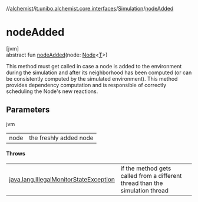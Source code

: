 //[alchemist](../../../index.md)/[it.unibo.alchemist.core.interfaces](../index.md)/[Simulation](index.md)/[nodeAdded](node-added.md)

# nodeAdded

[jvm]\
abstract fun [nodeAdded](node-added.md)(node: [Node](../../it.unibo.alchemist.model.interfaces/-node/index.md)<[T](../../it.unibo.alchemist.model.interfaces/-node/index.md)>)

This method must get called in case a node is added to the environment during the simulation and after its neighborhood has been computed (or can be consistently computed by the simulated environment). This method provides dependency computation and is responsible of correctly scheduling the Node's new reactions.

## Parameters

jvm

| | |
|---|---|
| node | the freshly added node |

#### Throws

| | |
|---|---|
| [java.lang.IllegalMonitorStateException](https://docs.oracle.com/javase/8/docs/api/java/lang/IllegalMonitorStateException.html) | if the method gets called from a different thread than the simulation thread |
